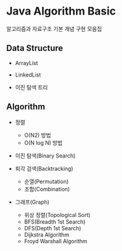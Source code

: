 # Java Algorithm Basic

알고리즘과 자료구조 기본 개념 구현 모음집

## Data Structure

- ArrayList

- LinkedList

- 이진 탐색 트리

## Algorithm

- 정렬
    - O(N2) 방법
    - O(N log N) 방법
    
- 이진 탐색(Binary Search) 
   
- 퇴각 검색(Backtracking)
    - 순열(Permutation)
    - 조합(Combination)
    
- 그래프(Graph)
    - 위상 정렬(Topological Sort)
    - BFS(Breadth 1st Search)
    - DFS(Depth 1st Search)
    - Dijkstra Algorithm
    - Froyd Warshall Algorithm